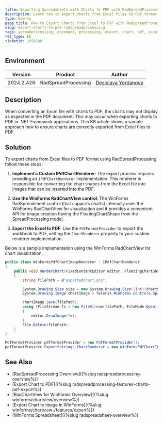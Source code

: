 ```yaml
---
title: Exporting Spreadsheets with Charts to PDF with RadSpreadProcessing and WinForms RadChartView
description: Learn how to export charts from Excel files to PDF format using RadSpreadProcessing, including handling chart images with the WinForms ChartView control.
type: how-to
page_title: How to Export Charts from Excel to PDF with RadSpreadProcessing and WinForms RadChartView
slug: export-charts-to-pdf-radspreadprocessing
tags: spreadprocessing, document, processing, export, chart, pdf, excel, image, winforms
res_type: kb
ticketid: 1659898
---
```


## Environment

| Version | Product | Author | 
| --- | --- | ---- | 
| 2024.2.426| RadSpreadProcessing |[Desislava Yordanova](https://www.telerik.com/blogs/author/desislava-yordanova)| 

## Description

When converting an Excel file with charts to PDF, the charts may not display as expected in the PDF document. This may occur when exporting charts to PDF in .NET Framework applications. This KB article shows a sample approach how to ensure charts are correctly exported from Excel files to PDF.

## Solution

To export charts from Excel files to PDF format using RadSpreadProcessing, follow these steps:

1. **Implement a Custom IPdfChartRenderer**: The export process requires providing an `IPdfChartRenderer` implementation. This renderer is responsible for converting the chart shapes from the Excel file into images that can be inserted into the PDF. 

2. **Use the WinForms RadChartView control**: The WinForms RadSpreadsheet control (that supports charts) internally uses the WinForms RadChartView for visualization and it provides a convenient API for image creation having the FloatingChartShape from the SpreadProcessing model.

3. **Export the Excel to PDF**: Use the `PdfFormatProvider` to export the workbook to PDF, setting the `ChartRenderer` property to your custom renderer implementation.

Below is a sample implementation using the WinForms RadChartView for chart visualization:

```csharp
public class WinFormsPdfChartImageRenderer : IPdfChartRenderer
{
    public void RenderChart(FixedContentEditor editor, FloatingChartShape chartShape)
    {
        string filePath = @"exportedChart.png";

        System.Drawing.Size size = new System.Drawing.Size((int)(chartShape.Width ),(int)(chartShape.Height));
        System.Drawing.Image chartImage = Telerik.WinForms.Controls.Spreadsheet.Layers.ChartModelToImageConverter.GetImageFromFloatingChartShape(chartShape, size);

        chartImage.Save(filePath);
        using (FileStream fs = new FileStream(filePath, FileMode.Open))
        {
            editor.DrawImage(fs);
        }
        File.Delete(filePath);
    }
}

PdfFormatProvider pdfFormatProvider = new PdfFormatProvider();
pdfFormatProvider.ExportSettings.ChartRenderer = new WinFormsPdfChartImageRenderer();
```

## See Also

- [RadSpreadProcessing Overview]({%slug radspreadprocessing-overview%})
- [Export Chart to PDF]({%slug radspreadprocessing-features-charts-pdf-export%})
- [RadChartView for WinForms Overview]({%slug winforms/chartview/overview%})
- [Export Chart to Image in WinForms]({%slug winforms/chartview-/features/export%})
- [WinForms Spreadsheet]({%slug radspreadsheet-overview%})
